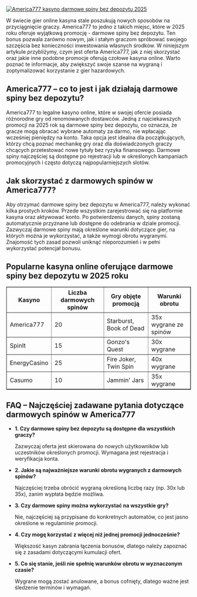 [![America777 kasyno darmowe spiny bez depozytu 2025](https://123-caf.pages.dev/gitsignup.png)](https://vrmoo.ru/Bt82HjjY)

<div>     <p>W świecie gier online kasyna stale poszukują nowych sposobów na przyciągnięcie graczy. America777 to jedno z takich miejsc, które w 2025 roku oferuje wyjątkową promocję - darmowe spiny bez depozytu. Ten bonus pozwala zarówno nowym, jak i stałym graczom spróbować swojego szczęścia bez konieczności inwestowania własnych środków. W niniejszym artykule przybliżymy, czym jest oferta America777, jak z niej skorzystać oraz jakie inne podobne promocje oferują czołowe kasyna online. Warto poznać te informacje, aby zwiększyć swoje szanse na wygraną i zoptymalizować korzystanie z gier hazardowych.</p>      <h2>America777 – co to jest i jak działają darmowe spiny bez depozytu?</h2>     <p>America777 to legalne kasyno online, które w swojej ofercie posiada różnorodne gry od renomowanych dostawców. Jedną z najciekawszych promocji na 2025 rok są darmowe spiny bez depozytu, co oznacza, że gracze mogą obracać wybrane automaty za darmo, nie wpłacając wcześniej pieniędzy na konto. Taka opcja jest idealna dla początkujących, którzy chcą poznać mechanikę gry oraz dla doświadczonych graczy chcących przetestować nowe tytuły bez ryzyka finansowego. Darmowe spiny najczęściej są dostępne po rejestracji lub w określonych kampaniach promocyjnych i często dotyczą najpopularniejszych slotów.</p>      <h2>Jak skorzystać z darmowych spinów w America777?</h2>     <p>Aby otrzymać darmowe spiny bez depozytu w America777, należy wykonać kilka prostych kroków. Przede wszystkim zarejestrować się na platformie kasyna oraz aktywować konto. Po potwierdzeniu danych, spiny zostaną automatycznie przyznane lub dostępne do odebrania w dziale promocji. Zazwyczaj darmowe spiny mają określone warunki dotyczące gier, na których można je wykorzystać, a także wymogi obrotu wygranymi. Znajomość tych zasad pozwoli uniknąć nieporozumień i w pełni wykorzystać potencjał bonusu.</p>      <h2>Popularne kasyna online oferujące darmowe spiny bez depozytu w 2025 roku</h2>     <table border="1" cellpadding="8" cellspacing="0">       <thead>         <tr>           <th>Kasyno</th>           <th>Liczba darmowych spinów</th>           <th>Gry objęte promocją</th>           <th>Warunki obrotu</th>         </tr>       </thead>       <tbody>         <tr>           <td>America777</td>           <td>20</td>           <td>Starburst, Book of Dead</td>           <td>35x wygrane ze spinów</td>         </tr>         <tr>           <td>SpinIt</td>           <td>15</td>           <td>Gonzo's Quest</td>           <td>30x wygrane</td>         </tr>         <tr>           <td>EnergyCasino</td>           <td>25</td>           <td>Fire Joker, Twin Spin</td>           <td>40x wygrane</td>         </tr>         <tr>           <td>Casumo</td>           <td>10</td>           <td>Jammin' Jars</td>           <td>35x wygrane</td>         </tr>       </tbody>     </table>      <h2>FAQ – Najczęściej zadawane pytania dotyczące darmowych spinów w America777</h2>     <ul>       <li><strong>1. Czy darmowe spiny bez depozytu są dostępne dla wszystkich graczy?</strong>         <p>Zazwyczaj oferta jest skierowana do nowych użytkowników lub uczestników określonych promocji. Wymagana jest rejestracja i weryfikacja konta.</p>       </li>       <li><strong>2. Jakie są najważniejsze warunki obrotu wygranych z darmowych spinów?</strong>         <p>Najczęściej trzeba obrócić wygraną określoną liczbę razy (np. 30x lub 35x), zanim wypłata będzie możliwa.</p>       </li>       <li><strong>3. Czy darmowe spiny można wykorzystać na wszystkie gry?</strong>         <p>Nie, najczęściej są przypisane do konkretnych automatów, co jest jasno określone w regulaminie promocji.</p>       </li>       <li><strong>4. Czy mogę korzystać z więcej niż jednej promocji jednocześnie?</strong>         <p>Większość kasyn zabrania łączenia bonusów, dlatego należy zapoznać się z zasadami dotyczącymi kumulacji ofert.</p>       </li>       <li><strong>5. Co się stanie, jeśli nie spełnię warunków obrotu w wyznaczonym czasie?</strong>         <p>Wygrane mogą zostać anulowane, a bonus cofnięty, dlatego ważne jest śledzenie terminów i wymagań.</p>       </li>     </ul>   </div>
